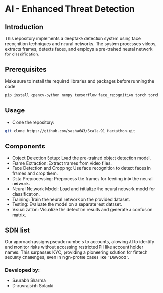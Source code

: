 # AI - Enhanced Threat Detection

## Introduction

This repository implements a deepfake detection system using face recognition techniques and neural networks. The system processes videos, extracts frames, detects faces, and employs a pre-trained neural network for classification.

## Prerequisites

Make sure to install the required libraries and packages before running the code:

```bash
pip install opencv-python numpy tensorflow face_recognition torch torchvision tqdm matplotlib seaborn
```

## Usage

- Clone the repository:

```bash
git clone https://github.com/sasha643/Scale-91_Hackathon.git
```
## Components

- Object Detection Setup: Load the pre-trained object detection model.
- Frame Extraction: Extract frames from video files.
- Face Detection and Cropping: Use face recognition to detect faces in frames and crop them.
- Data Preprocessing: Preprocess the frames for feeding into the neural network.
- Neural Network Model: Load and initialize the neural network model for classification.
- Training: Train the neural network on the provided dataset.
- Testing: Evaluate the model on a separate test dataset.
- Visualization: Visualize the detection results and generate a confusion matrix.

## SDN list

Our approach assigns pseudo numbers to accounts, allowing AI to identify and monitor risks without accessing restricted PII like account holder names. This surpasses KYC, providing a pioneering solution for fintech security challenges, even in high-profile cases like "Dawood".

### Developed by: 

- Saurabh Sharma
- Dhruvrajsinh Solanki
